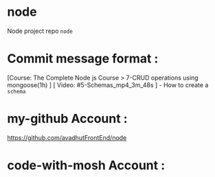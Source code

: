 # node 
Node project repo `node` 

# Commit message format : 
[Course: The Complete Node js Course > 7-CRUD operations using mongoose(1h) ] [ Video: #5-Schemas_mp4_3m_48s ] - How to create a `schema`


# my-github Account : 
https://github.com/avadhutFrontEnd/node 

# code-with-mosh Account : 
